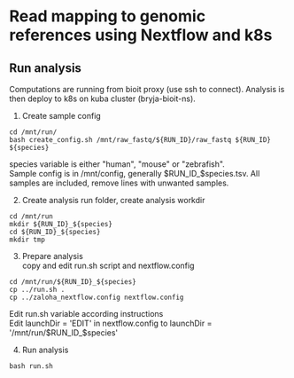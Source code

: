 # Read mapping to genomic references using Nextflow and k8s

## Run analysis
Computations are running from bioit proxy (use ssh to connect). Analysis is then deploy to k8s on kuba cluster (bryja-bioit-ns).

1) Create sample config
```
cd /mnt/run/
bash create_config.sh /mnt/raw_fastq/${RUN_ID}/raw_fastq ${RUN_ID} ${species} 
``` 
species variable is either "human", "mouse" or "zebrafish". <br /> Sample config is in /mnt/config, generally $RUN_ID_$species.tsv. All samples are included, remove lines with unwanted samples.
  
2) Create analysis run folder, create analysis workdir
```
cd /mnt/run
mkdir ${RUN_ID}_${species}
cd ${RUN_ID}_${species}
mkdir tmp
```
3) Prepare analysis <br />
copy and edit run.sh script and nextflow.config
```
cd /mnt/run/${RUN_ID}_${species}
cp ../run.sh .
cp ../zaloha_nextflow.config nextflow.config
```
Edit run.sh variable according instructions <br />
Edit launchDir = 'EDIT' in nextflow.config to launchDir = '/mnt/run/$RUN_ID_$species'

4) Run analysis
```
bash run.sh
```

